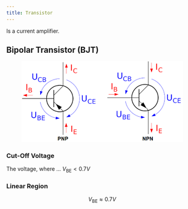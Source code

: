 ```yaml
---
title: Transistor
---
```


Is a current amplifier.


Bipolar Transistor (BJT)
------------------------
<figure>
<img src="transistor/bjt.png" alt="PNP: E->B--C \n NPN: C--B->E\n"/>
</figure>

### Cut-Off Voltage
The voltage, where ...
$V_{\mathrm{BE}} < 0.7V$

### Linear Region

$$V_{\mathrm{BE}} \approx 0.7V$$

